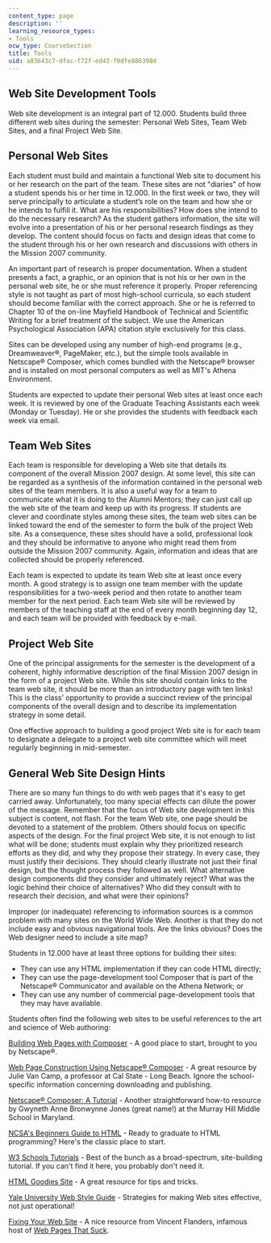 ```yaml
---
content_type: page
description: ''
learning_resource_types:
- Tools
ocw_type: CourseSection
title: Tools
uid: a83643c7-dfac-f72f-ed43-f0dfe886398d
---
```


Web Site Development Tools
--------------------------

Web site development is an integral part of 12.000. Students build three different web sites during the semester: Personal Web Sites, Team Web Sites, and a final Project Web Site.

Personal Web Sites
------------------

Each student must build and maintain a functional Web site to document his or her research on the part of the team. These sites are not "diaries" of how a student spends his or her time in 12.000. In the first week or two, they will serve principally to articulate a student’s role on the team and how she or he intends to fulfill it. What are his responsibilities? How does she intend to do the necessary research? As the student gathers information, the site will evolve into a presentation of his or her personal research findings as they develop. The content should focus on facts and design ideas that come to the student through his or her own research and discussions with others in the Mission 2007 community.

An important part of research is proper documentation. When a student presents a fact, a graphic, or an opinion that is not his or her own in the personal web site, he or she must reference it properly. Proper referencing style is not taught as part of most high-school curricula, so each student should become familiar with the correct approach. She or he is referred to Chapter 10 of the on-line Mayfield Handbook of Technical and Scientific Writing for a brief treatment of the subject. We use the American Psychological Association (APA) citation style exclusively for this class.

Sites can be developed using any number of high-end programs (e.g., Dreamweaver®, PageMaker, etc.), but the simple tools available in Netscape® Composer, which comes bundled with the Netscape® browser and is installed on most personal computers as well as MIT's Athena Environment.

Students are expected to update their personal Web sites at least once each week. It is reviewed by one of the Graduate Teaching Assistants each week (Monday or Tuesday). He or she provides the students with feedback each week via email.

Team Web Sites
--------------

Each team is responsible for developing a Web site that details its component of the overall Mission 2007 design. At some level, this site can be regarded as a synthesis of the information contained in the personal web sites of the team members. It is also a useful way for a team to communicate what it is doing to the Alumni Mentors; they can just call up the web site of the team and keep up with its progress. If students are clever and coordinate styles among these sites, the team web sites can be linked toward the end of the semester to form the bulk of the project Web site. As a consequence, these sites should have a solid, professional look and they should be informative to anyone who might read them from outside the Mission 2007 community. Again, information and ideas that are collected should be properly referenced.

Each team is expected to update its team Web site at least once every month. A good strategy is to assign one team member with the update responsibilities for a two-week period and then rotate to another team member for the next period. Each team Web site will be reviewed by members of the teaching staff at the end of every month beginning day 12, and each team will be provided with feedback by e-mail.

Project Web Site
----------------

One of the principal assignments for the semester is the development of a coherent, highly informative description of the final Mission 2007 design in the form of a project Web site. While this site should contain links to the team web site, it should be more than an introductory page with ten links! This is the class’ opportunity to provide a succinct review of the principal components of the overall design and to describe its implementation strategy in some detail.

One effective approach to building a good project Web site is for each team to designate a delegate to a project web site committee which will meet regularly beginning in mid-semester.

General Web Site Design Hints
-----------------------------

There are so many fun things to do with web pages that it's easy to get carried away. Unfortunately, too many special effects can dilute the power of the message. Remember that the focus of Web site development in this subject is content, not flash. For the team Web site, one page should be devoted to a statement of the problem. Others should focus on specific aspects of the design. For the final project Web site, it is not enough to list what will be done; students must explain why they prioritized research efforts as they did, and why they propose their strategy. In every case, they must justify their decisions. They should clearly illustrate not just their final design, but the thought process they followed as well. What alternative design components did they consider and ultimately reject? What was the logic behind their choice of alternatives? Who did they consult with to research their decision, and what were their opinions?

Improper (or inadequate) referencing to information sources is a common problem with many sites on the World Wide Web. Another is that they do not include easy and obvious navigational tools. Are the links obvious? Does the Web designer need to include a site map?

Students in 12.000 have at least three options for building their sites:

*   They can use any HTML implementation if they can code HTML directly;
*   They can use the page-development tool Composer that is part of the Netscape® Communicator and available on the Athena Network; or
*   They can use any number of commercial page-development tools that they may have available.

Students often find the following web sites to be useful references to the art and science of Web authoring:

[Building Web Pages with Composer](http://wp.netscape.com/browsers/using/newusers/composer/) - A good place to start, brought to you by Netscape®.

[Web Page Construction Using Netscape® Composer](http://web.pdx.edu/~singlem/coursesite/webpage.html) - A great resource by Julie Van Camp, a professor at Cal State - Long Beach. Ignore the school-specific information concerning downloading and publishing.

[Netscape® Composer: A Tutorial](http://www.angelfire.com/md2/webtutorial/) - Another straightforward how-to resource by Gwyneth Anne Bronwynne Jones (great name!) at the Murray Hill Middle School in Maryland.

[NCSA's Beginners Guide to HTML](http://www.put.com/HTMLPrimer.html) - Ready to graduate to HTML programming? Here's the classic place to start.

[W3 Schools Tutorials](http://www.w3schools.com/) - Best of the bunch as a broad-spectrum, site-building tutorial. If you can't find it here, you probably don't need it.

[HTML Goodies Site](https://www.htmlgoodies.com/) - A great resource for tips and tricks.

[Yale University Web Style Guide](http://www.webstyleguide.com/) - Strategies for making Web sites effective, not just operational!

[Fixing Your Web Site](http://www.webpagesthatsuck.com/speeches.html) - A nice resource from Vincent Flanders, infamous host of [Web Pages That Suck](http://www.webpagesthatsuck.com/begin.htm).